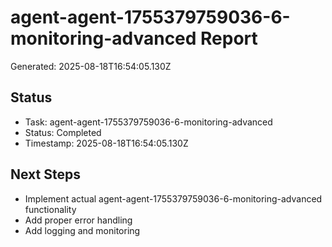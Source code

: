 # agent-agent-1755379759036-6-monitoring-advanced Report

Generated: 2025-08-18T16:54:05.130Z

## Status
- Task: agent-agent-1755379759036-6-monitoring-advanced
- Status: Completed
- Timestamp: 2025-08-18T16:54:05.130Z

## Next Steps
- Implement actual agent-agent-1755379759036-6-monitoring-advanced functionality
- Add proper error handling
- Add logging and monitoring
